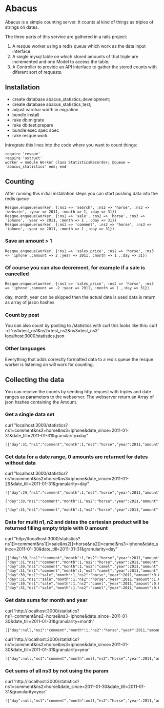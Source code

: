 # Abacus

Abacus is a simple counting server.
It counts al kind of things as triples of strings on dates.

The three parts of this service are gathered in a rails project:

 1. A resque worker using a redis queue which work as the data input interface.
 2. A single mysql table on which stored amounts of that triple are incremented and one Model to access the table.
 3. A Controller to provide an API interface to gather the stored counts with diferent sort of requests.


## Installation

- create database abacus\_statistics\_development;
- create database abacus\_statistics\_test;
- adjust varchar width in migration
- bundle install
- rake db:migrate
- rake db:test:prepare
- bundle exec spec spec
- rake resque:work

Intregrate this lines into the code where you want to count things:

    require 'resque'
    require 'ostruct'
    worker = module Worker class StatisticsRecorder; @queue = 'abacus_statistics' end; end

## Counting
After running this initial installation steps you can start pushing data into the redis queue

    Resque.enqueue(worker, {:ns1 => 'search', :ns2 => 'horse', :ns3 => 'website', :year => 2011, :month => 1, :day => 31})
    Resque.enqueue(worker, {:ns1 => 'sale', :ns2 => 'horse', :ns3 => 'iphone', :year => 2011, :month => 1 , :day => 31})
    Resque.enqueue(worker, {:ns1 => 'comment', :ns2 => 'horse', :ns3 => 'iphone', :year => 2011, :month => 1 ,:day => 31})

### Save an amount > 1
    Resque.enqueue(worker, {:ns1 => 'sales_price', :ns2 => 'horse', :ns3 => 'iphone',:amount => 2 :year => 2011, :month => 1 ,:day => 31})

### Of course you can also decrement, for example if a sale is cancelled
    Resque.enqueue(worker, {:ns1 => 'sales_price', :ns2 => 'horse', :ns3 => 'iphone',:amount => -2 :year => 2011, :month => 1 ,:day => 31})

day, month, year can be skipped then the actual date is used
 data is return as array of jason hashes

### Count by post

 You can also count by posting to /statistics
 with curl this looks like this:
 curl -d 'ns1=test_ns1&ns2=test_ns2&ns3=test_ns3' localhost:3000/statistics.json

### Other languages

 Everything that adds correctly formatted data to a redis queue the resque worker is listening on will work for counting.

## Collecting the data
You can  receive the counts by sending http request with triples and date ranges as parameters to the webserver.
The webserver return an Array of json hashes containing the Amount.

### Get a single data set
curl "localhost:3000/statistics?ns1=comment&ns2=horse&ns3=iphone&date_since=2011-01-31&date_till=2011-01-31&granularity=day"

    [{"day":31,"ns1":"comment","month":1,"ns2":"horse","year":2011,"amount":3.0,"ns3":"iphone"}]

### Get data for a date range, 0 amounts are returned for dates without data
curl "localhost:3000/statistics?ns1=comment&ns2=horse&ns3=iphone&date_since=2011-01-29&date_till=2011-01-31&granularity=day"

    [{"day":29,"ns1":"comment","month":1,"ns2":"horse","year":2011,"amount":0.0,"ns3":"iphone"},
     {"day":30,"ns1":"comment","month":1,"ns2":"horse","year":2011,"amount":0.0,"ns3":"iphone"},
     {"day":31,"ns1":"comment","month":1,"ns2":"horse","year":2011,"amount":1.0,"ns3":"iphone"}]

### Data for multi n1, n2 and dates the cartesian product will be returned filling empty triple with 0 amount

curl "http://localhost:3000/statistics?ns1\[\]=comment&ns1\[\]=sale&ns2\[\]=horse&ns2\[\]=camel&ns3=iphone&date_since=2011-01-30&date_till=2011-01-31&granularity=day"

    [{"day":30,"ns1":"comment","month":1,"ns2":"horse","year":2011,"amount":0.0,"ns3":"iphone"},
    {"day":31,"ns1":"comment","month":1,"ns2":"horse","year":2011,"amount":1.0,"ns3":"iphone"},
    {"day":30,"ns1":"comment","month":1,"ns2":"camel","year":2011,"amount":0.0,"ns3":"iphone"},
    {"day":31,"ns1":"comment","month":1,"ns2":"camel","year":2011,"amount":0.0,"ns3":"iphone"},
    {"day":30,"ns1":"sale","month":1,"ns2":"horse","year":2011,"amount":0.0,"ns3":"iphone"},
    {"day":31,"ns1":"sale","month":1,"ns2":"horse","year":2011,"amount":1.0,"ns3":"iphone"},
    {"day":30,"ns1":"sale","month":1,"ns2":"camel","year":2011,"amount":0.0,"ns3":"iphone"},
    {"day":31,"ns1":"sale","month":1,"ns2":"camel","year":2011,"amount":0.0,"ns3":"iphone"}]

### Get data sums for month and year

curl 'http://localhost:3000/statistics?ns1=comment&ns2=horse&ns3=iphone&date_since=2011-01-30&date_till=2011-01-31&granularity=month'

    [{"day":null,"ns1":"comment","month":1,"ns2":"horse","year":2011,"amount":1.0,"ns3":"iphone"}]

curl 'http://localhost:3000/statistics?ns1=comment&ns2=horse&ns3=iphone&date_since=2011-01-30&date_till=2011-01-31&granularity=year'

    [{"day":null,"ns1":"comment","month":null,"ns2":"horse","year":2011,"amount":1.0,"ns3":"iphone"}]

### Get sums of all ns3 by not using the param

curl 'http://localhost:3000/statistics?ns1=comment&ns2=horse&date_since=2011-01-30&date_till=2011-01-31&granularity=year'

    [{"day":null,"ns1":"comment","month":null,"ns2":"horse","year":2011,"amount":1.0,"ns3":null}]

